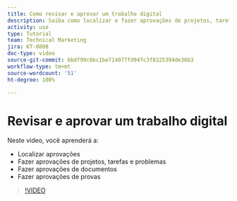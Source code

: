 ```yaml
---
title: Como revisar e aprovar um trabalho digital
description: Saiba como localizar e fazer aprovações de projetos, tarefas, problemas, documentos e provas.
activity: use
type: Tutorial
team: Technical Marketing
jira: KT-8808
doc-type: video
source-git-commit: bbdf99c6bc1be714077fd94fc3f8325394de36b3
workflow-type: tm+mt
source-wordcount: '51'
ht-degree: 100%

---
```


# Revisar e aprovar um trabalho digital

Neste vídeo, você aprenderá a:

* Localizar aprovações
* Fazer aprovações de projetos, tarefas e problemas
* Fazer aprovações de documentos
* Fazer aprovações de provas

>[!VIDEO](https://video.tv.adobe.com/v/3444951/?quality=12&learn=on&enablevpops=1&captions=por_br)

<!--
learn more URLS
Approving work
Home area for Reviewers
Guides
Home overview for Reviewers
Issue page overview
-->